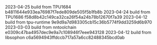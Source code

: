 2023-04-25
build from TPU1684     b4811644e933ea76987f7ede809de505f5b1fb8b
2023-04-24
build from TPU1686     f58d8b42c149ca32ca26f54a24b78b12670f7a39
2023-04-12
build from tpu-runtime 9e9d9a7d983305cb15c36b5774f9dd3259d6b970
2023-03-03
build from nntoolchain e0309c47ba4957dec9e9a7c108946f7eee943128
2023-04-12
build from libsophon   c6a5694943ffdccb717a57a6cc82488345bcd0ab
